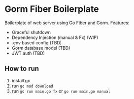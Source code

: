 # Gorm Fiber Boilerplate
Boilerplate of web server using Go Fiber and Gorm.
Features:
- Graceful shutdown
- Dependency Injection (manual & Fx) (WIP)
- .env based config (TBD)
- Gorm database model (TBD)
- JWT auth (TBD)

## How to run
1. install go
2. run `go mod download`
3. run `go run main.go fx` or `go run main.go manual`